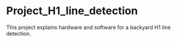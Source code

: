 # Project_H1_line_detection
This project explains hardware and software for a backyard H1 line detection.
